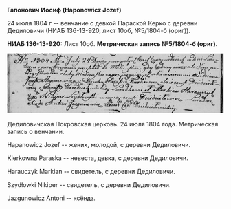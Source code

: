 **Гапонович Иосиф (Haponowicz Jozef)**

24 июля 1804 г -- венчание с девкой Параской Керко с деревни Дедиловичи
(НИАБ 136-13-920, лист 10об, №5/1804-б (ориг)).

**НИАБ 136-13-920:** Лист 10об. **Метрическая запись №5/1804-б (ориг).**

![](./media/8daffa30374591cc169ee24aa7739d7e42aa10d5.png)

Дедиловичская Покровская церковь. 24 июля 1804 года. Метрическая запись
о венчании.

Hapanowicz Jozef -- жених, молодой, с деревни Дедиловичи.

Kierkowna Paraska -- невеста, девка, с деревни Дедиловичи.

Harauczyk Markian -- свидетель, с деревни Дедиловичи.

Szydłowki Nikiper -- свидетель, с деревни Дедиловичи.

Jazgunowicz Antoni -- ксёндз.

